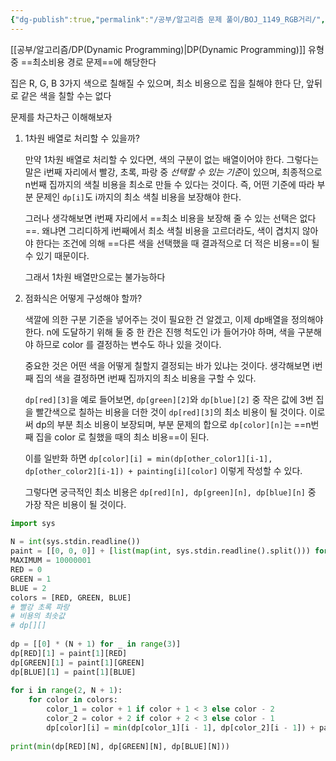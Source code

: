 ```yaml
---
{"dg-publish":true,"permalink":"/공부/알고리즘 문제 풀이/BOJ_1149_RGB거리/","dgPassFrontmatter":true}
---
```


[[공부/알고리즘/DP(Dynamic Programming)\|DP(Dynamic Programming)]] 유형 중 ==최소비용 경로 문제==에 해당한다

집은 R, G, B 3가지 색으로 칠해질 수 있으며, 최소 비용으로 집을 칠해야 한다
단, 앞뒤로  같은 색을 칠할 수는 없다

문제를 차근차근 이해해보자

1) 1차원 배열로 처리할 수 있을까?

	만약 1차원 배열로 처리할 수 있다면, 색의 구분이 없는 배열이어야 한다.
	그렇다는 말은 i번째 자리에서 빨강, 초록, 파랑 중 *선택할 수 있는 기준*이 있으며, 최종적으로 n번째 집까지의 색칠 비용을 최소로 만들 수 있다는 것이다. 즉, 어떤 기준에 따라 부분 문제인 `dp[i]`도 i까지의 최소 색칠 비용을 보장해야 한다.
	
	그러나 생각해보면 i번째 자리에서 ==최소 비용을 보장해 줄 수 있는 선택은 없다==. 왜냐면 그리디하게 i번째에서 최소 색칠 비용을 고르더라도, 색이 겹치지 않아야 한다는 조건에 의해 ==다른 색을 선택했을 때 결과적으로 더 적은 비용==이 될 수 있기 때문이다.

	그래서 1차원 배열만으로는 불가능하다


2) 점화식은 어떻게 구성해야 할까?

	색깔에 의한 구분 기준을 넣어주는 것이 필요한 건 알겠고, 이제 dp배열을 정의해야 한다.
	n에 도달하기 위해 둘 중 한 칸은 진행 척도인 i가 들어가야 하며,
	색을 구분해야 하므로 color 를 결정하는 변수도 하나 있을 것이다.

	중요한 것은 어떤 색을 어떻게 칠할지 결정되는 바가 있냐는 것이다. 생각해보면 i번째 집의 색을 결정하면 i번째 집까지의 최소 비용을 구할 수 있다.

	`dp[red][3]`을 예로 들어보면, `dp[green][2]`와 `dp[blue][2]` 중 작은 값에 3번 집을 빨간색으로 칠하는 비용을 더한 것이 `dp[red][3]`의 최소 비용이 될 것이다.
	이로써 dp의 부분 최소 비용이 보장되며, 부분 문제의 합으로 `dp[color][n]`는 ==n번째 집을 color 로 칠했을 때의 최소 비용==이 된다.
	
	이를 일반화 하면 `dp[color][i] = min(dp[other_color1][i-1], dp[other_color2][i-1]) + painting[i][color]`
	이렇게 작성할 수 있다.

	그렇다면 궁극적인 최소 비용은 `dp[red][n], dp[green][n], dp[blue][n]`  중 가장 작은 비용이 될 것이다.
	

```python
import sys  
  
N = int(sys.stdin.readline())  
paint = [[0, 0, 0]] + [list(map(int, sys.stdin.readline().split())) for _ in range(N)]  
MAXIMUM = 10000001  
RED = 0  
GREEN = 1  
BLUE = 2  
colors = [RED, GREEN, BLUE]  
# 빨강 초록 파랑  
# 비용의 최솟값  
# dp[][]  
  
dp = [[0] * (N + 1) for _ in range(3)]  
dp[RED][1] = paint[1][RED]  
dp[GREEN][1] = paint[1][GREEN]  
dp[BLUE][1] = paint[1][BLUE]  
  
for i in range(2, N + 1):  
    for color in colors:  
        color_1 = color + 1 if color + 1 < 3 else color - 2  
        color_2 = color + 2 if color + 2 < 3 else color - 1  
        dp[color][i] = min(dp[color_1][i - 1], dp[color_2][i - 1]) + paint[i][color]  
  
print(min(dp[RED][N], dp[GREEN][N], dp[BLUE][N]))
```